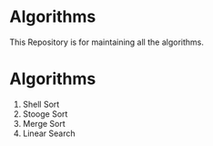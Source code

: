 # Algorithms
This Repository is for maintaining all the algorithms.

# Algorithms
1. Shell Sort
2. Stooge Sort
3. Merge Sort
4. Linear Search
   

